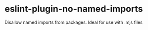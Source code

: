 # eslint-plugin-no-named-imports
Disallow named imports from packages. Ideal for use with .mjs files
